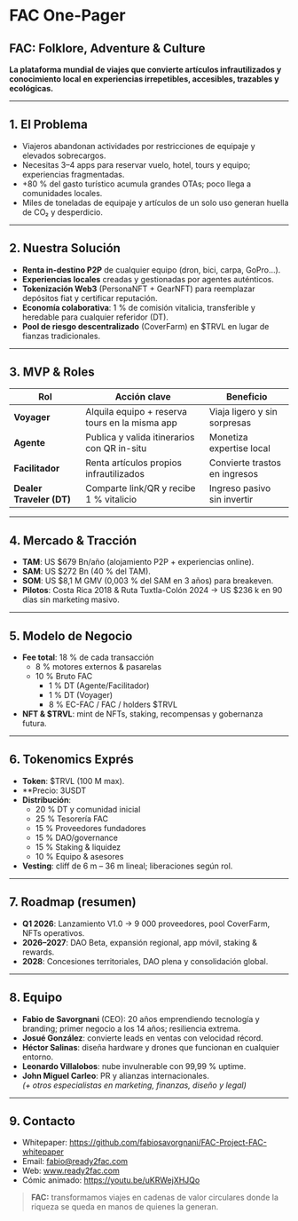 # FAC One-Pager

## FAC: Folklore, Adventure & Culture  
**La plataforma mundial de viajes que convierte artículos infrautilizados y conocimiento local en experiencias irrepetibles, accesibles, trazables y ecológicas.**

---

## 1. El Problema  
- Viajeros abandonan actividades por restricciones de equipaje y elevados sobrecargos.  
- Necesitas 3–4 apps para reservar vuelo, hotel, tours y equipo; experiencias fragmentadas.  
- +80 % del gasto turístico acumula grandes OTAs; poco llega a comunidades locales.  
- Miles de toneladas de equipaje y artículos de un solo uso generan huella de CO₂ y desperdicio.

---

## 2. Nuestra Solución  
- **Renta in-destino P2P** de cualquier equipo (dron, bici, carpa, GoPro…).  
- **Experiencias locales** creadas y gestionadas por agentes auténticos.  
- **Tokenización Web3** (PersonaNFT + GearNFT) para reemplazar depósitos fiat y certificar reputación.  
- **Economía colaborativa**: 1 % de comisión vitalicia, transferible y heredable para cualquier referidor (DT).  
- **Pool de riesgo descentralizado** (CoverFarm) en $TRVL en lugar de fianzas tradicionales.

---

## 3. MVP & Roles  
| Rol              | Acción clave                                          | Beneficio                   |
|------------------|-------------------------------------------------------|-----------------------------|
| **Voyager**      | Alquila equipo + reserva tours en la misma app        | Viaja ligero y sin sorpresas|
| **Agente**       | Publica y valida itinerarios con QR in-situ           | Monetiza expertise local    |
| **Facilitador**  | Renta artículos propios infrautilizados               | Convierte trastos en ingresos|
| **Dealer Traveler (DT)** | Comparte link/QR y recibe 1 % vitalicio        | Ingreso pasivo sin invertir |

---

## 4. Mercado & Tracción  
- **TAM**: US $679 Bn/año (alojamiento P2P + experiencias online).  
- **SAM**: US $272 Bn (40 % del TAM).  
- **SOM**: US $8,1 M GMV (0,003 % del SAM en 3 años) para breakeven.  
- **Pilotos**: Costa Rica 2018 & Ruta Tuxtla-Colón 2024 → US $236 k en 90 días sin marketing masivo.

---

## 5. Modelo de Negocio  
- **Fee total**: 18 % de cada transacción  
  - 8 % motores externos & pasarelas  
  - 10 % Bruto FAC  
    - 1 % DT (Agente/Facilitador)  
    - 1 % DT (Voyager)  
    - 8 % EC-FAC / FAC / holders $TRVL  
- **NFT & $TRVL**: mint de NFTs, staking, recompensas y gobernanza futura.

---

## 6. Tokenomics Exprés  
- **Token**: $TRVL (100 M max).
- **Precio: 3USDT
- **Distribución**:  
  - 20 % DT y comunidad inicial  
  - 25 % Tesorería FAC  
  - 15 % Proveedores fundadores  
  - 15 % DAO/governance  
  - 15 % Staking & liquidez  
  - 10 % Equipo & asesores  
- **Vesting**: cliff de 6 m – 36 m lineal; liberaciones según rol.

---

## 7. Roadmap (resumen)  
- **Q1 2026**: Lanzamiento V1.0 → 9 000 proveedores, pool CoverFarm, NFTs operativos.  
- **2026–2027**: DAO Beta, expansión regional, app móvil, staking & rewards.  
- **2028**: Concesiones territoriales, DAO plena y consolidación global.

---

## 8. Equipo  
- **Fabio de Savorgnani** (CEO): 20 años emprendiendo tecnología y branding; primer negocio a los 14 años; resiliencia extrema.  
- **Josué González**: convierte leads en ventas con velocidad récord.  
- **Héctor Salinas**: diseña hardware y drones que funcionan en cualquier entorno.  
- **Leonardo Villalobos**: nube invulnerable con 99,99 % uptime.  
- **John Miguel Carleo**: PR y alianzas internacionales.  
*(+ otros especialistas en marketing, finanzas, diseño y legal)*

---

## 9. Contacto  
- Whitepaper: https://github.com/fabiosavorgnani/FAC-Project-FAC-whitepaper  
- Email: fabio@ready2fac.com
- Web: www.ready2fac.com
- Cómic animado: https://youtu.be/uKRWejXHJQo  

> **FAC:** transformamos viajes en cadenas de valor circulares donde la riqueza se queda en manos de quienes la generan.  
